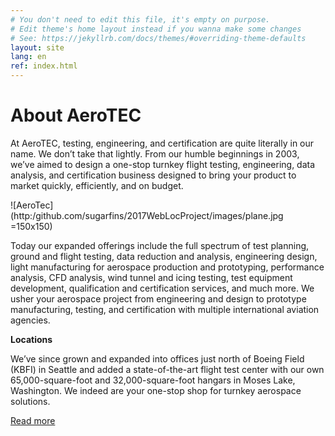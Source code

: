 ```yaml
---
# You don't need to edit this file, it's empty on purpose.
# Edit theme's home layout instead if you wanna make some changes
# See: https://jekyllrb.com/docs/themes/#overriding-theme-defaults
layout: site
lang: en
ref: index.html
---
```


# About AeroTEC

At AeroTEC, testing, engineering, and certification are quite literally in our name. We don’t take that lightly. From our humble beginnings in 2003, we’ve aimed to design a one-stop turnkey flight testing, engineering, data analysis, and certification business designed to bring your product to market quickly, efficiently, and on budget.

![AeroTec](http:/github.com/sugarfins/2017WebLocProject/images/plane.jpg =150x150)

Today our expanded offerings include the full spectrum of test planning, ground and flight testing, data reduction and analysis, engineering design, light manufacturing for aerospace production and prototyping, performance analysis, CFD analysis, wind tunnel and icing testing, test equipment development, qualification and certification services, and much more. We usher your aerospace project from engineering and design to prototype manufacturing, testing, and certification with multiple international aviation agencies.

**Locations**

We’ve since grown and expanded into offices just north of Boeing Field (KBFI) in Seattle and added a state-of-the-art flight test center with our own 65,000-square-foot and 32,000-square-foot hangars in Moses Lake, Washington.
We indeed are your one-stop shop for turnkey aerospace solutions.

<div class="button_small">
  <a href="#">Read more</a>
</div><!--close button_small-->
